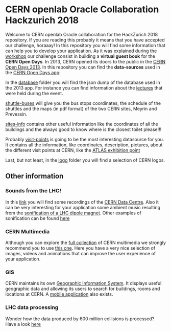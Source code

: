 # CERN openlab Oracle Collaboration Hackzurich 2018

Welcome to CERN openlab Oracle collaboration for the HackZurich 2018 repository. If you are reading this probably it means that you have accepted our challenge, horaaay!
In this repository you will find some information that can help you to develop your application. As it was explained during the [workshop](http://hackzurich.com/#HACK/workshops)  our challenge consist in building a **virtual guest book** for the **CERN Open Days**.
In 2013, CERN opened its doors to the public in the [CERN Open Days 2013](https://home.cern/about/updates/2013/09/cern-open-days-70000-happy-visitors). In this repository you can find the **data-sources** used in the [CERN Open Days app](https://opendays2013.web.cern.ch/app):
 
 In the [database](database) folder you will find the json dump of the database used in the 2013 app. For instance you can find information about the [lectures](/database/DB_DUMP.json#L54) that were held during the event.

[shuttle-buses](shuttle-buses) will give you the bus stops coordinates, the schedule of the shuttles and the maps (in pdf format) of the two CERN sites, Meyrin and Prevessin.

[sites-info](sites-info) contains other useful information like the coordinates of all the buildings and the always good to know where is the closest toilet please!!!

Probably [visit-points](visit-points) is going to be the most interesting datasource for you. It contains all the information, like coordinates, description, pictures, about the different visit points at CERN, like the [ATLAS exhibition point](https://github.com/cerndb/cern-openlab-oracle-hackzurich-2018/blob/master/visit-points/all_points_full.json#L46)

Last, but not least, in the [logo](logo) folder you will find a selection of CERN logos.  

## Other information
### Sounds from the LHC!
In this [link](https://cernbox.cern.ch/index.php/s/z44Y6Iwy7d6IfxI) you will find some recordings of the [CERN Data Centre](http://information-technology.web.cern.ch/about/computer-centre). Also it can be very interesting for your application some ambient music resulting from the [sonification   of a LHC dipole magnet](https://home.cern/about/updates/2017/09/melody-magnets). Other examples of sonification can be found [here](https://sciencenode.org/visualization/celebrating-cern-sounds-science.php)
### CERN Multimedia
Although you can explore the [full collection](http://cds.cern.ch/?ln=en) of CERN multimedia we strongly recommend you to use [this one](https://press.cern/multimedia). Here you have a very nice selection of images, videos and animations that can improve the user experience of your application.     
### GIS
CERN maintains its own [Geographic Information System](https://maps.cern.ch/). It displays useful geographic data and  allowing its users to search for buildings, rooms and locations at CERN. A [mobile application](https://smb-dep.web.cern.ch/en/content/gis_mobile) also exists.
### LHC data processing
Wonder how the data produced by 600 million collisions is processed? Have a look [here](https://www.youtube.com/watch?v=jDC3-QSiLB4)
